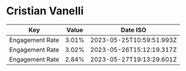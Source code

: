# Cristian Vanelli

| Key             | Value | Date ISO                 |
| --------------- | ----- | ------------------------ |
| Engagement Rate | 3.01% | 2023-05-25T10:59:51.993Z |
| Engagement Rate | 3.02% | 2023-05-26T15:12:19.317Z |
| Engagement Rate | 2.84% | 2023-05-27T19:13:29.601Z |
